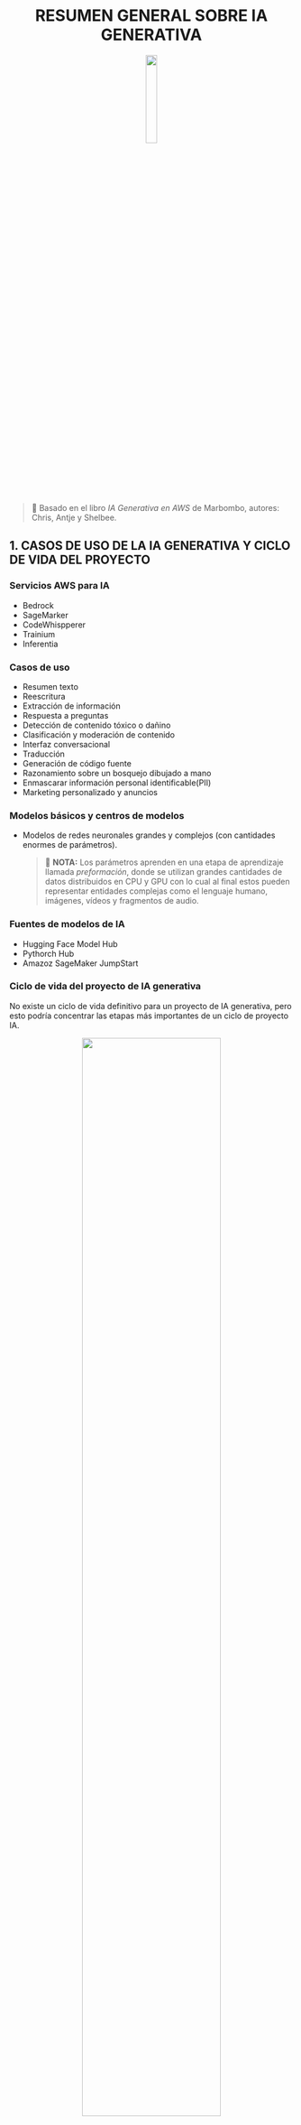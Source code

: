 
<div align="center">

# RESUMEN GENERAL SOBRE IA GENERATIVA 

<img src="./imagenes/portada.png" width="20%">

</div>

> 📖 Basado en el libro *IA Generativa en AWS* de Marbombo, autores: Chris, Antje y Shelbee.

## 1. CASOS DE USO DE LA IA GENERATIVA Y CICLO DE VIDA DEL PROYECTO

### Servicios AWS para IA 
- Bedrock
- SageMarker
- CodeWhispperer
- Trainium
- Inferentia

### Casos de uso
- Resumen texto
- Reescritura
- Extracción de información
- Respuesta a preguntas
- Detección de contenido tóxico o dañino
- Clasificación y moderación de contenido
- Interfaz conversacional
- Traducción 
- Generación de código fuente
- Razonamiento sobre un bosquejo dibujado a mano
- Enmascarar información personal identificable(PII)
- Marketing personalizado y anuncios

### Modelos básicos y centros de modelos
- Modelos de redes neuronales grandes y complejos (con cantidades enormes de parámetros).
    > 📌 **NOTA:**  Los parámetros aprenden en una etapa de aprendizaje llamada *preformación*, donde se utilizan grandes cantidades de datos distribuidos en CPU y GPU con lo cual al final estos pueden representar entidades complejas como el lenguaje humano, imágenes, vídeos y fragmentos de audio. 

### Fuentes de modelos de IA
- Hugging Face Model Hub
- Pythorch Hub
- Amazoz SageMaker JumpStart

### Ciclo de vida del proyecto de IA generativa
No existe un ciclo de vida definitivo para un proyecto de IA generativa, pero esto podría concentrar las etapas más importantes de un ciclo de proyecto IA.

<div align="center">
    <img src="./imagenes/ciclo-vida-proyecto-IA.png" width="70%">
</div>




- **Identifique caso de uso**
    Aquí se define el caso de uso, alcance y tarea específica con el fin de tener claro los objetivos, comprender el potencial y las limitaciones. 
- **Experimente y seleccione** 
    Se utilizan técnicas de *ingeniería de indicaciones* y *aprendizaje de contexto*. Inicie con un modelo básico existente y ajuste según la necesidad de la aplicación. Evalúe tamaño y recursos, probando distintas opciones en entornos como Amazon SageMaker, Hugging Face u otros para iterar rápido antes de escalar.
- **Adapte alinee y mejore** 
    Personalice el modelo al dominio específico y caso de uso, afinando datos y parámetros. Use técnicas como RLHF para alinearlo con valores y preferencias humanas, y compleméntelo con fuentes externas o APIs.
- **Evalúe** 
    Defina métricas claras para medir mejoras y alineación con metas empresariales. La evaluación continua durante la adaptación asegura que el modelo evolucione en la dirección correcta.
- **Instale e integre** 
    Implemente el modelo optimizando la inferencia y reduciendo latencia para mejorar la experiencia del usuario. Utilice instancias de AWS optimizadas para cargas generativas y puntos de conexión flexibles.
- **Monitoree**  
    Configure métricas y alertas con servicios como Amazon CloudWatch y CloudTrail para supervisar rendimiento y seguridad. Mantenga un control constante para ajustar y optimizar en producción.

![Ciclo de vida](/imagenes/ciclo-vida.png)

### ¿Por qué IA generativa en la nube?

- **Mayor flexibilidad y elección**
    La nube ofrece la posibilidad de acceder a una amplia gama de servicios, modelos y herramientas para ajustarse a diferentes necesidades y casos de uso. Permite elegir el modelo adecuado para un proyecto y cambiarlo cuando sea necesario, aprovechando de forma continua las mejoras y nuevos modelos que aparecen.
- **Funciones de seguridad y gestión de nivel empresarial**
    Los proveedores de nube suelen integrar medidas avanzadas de seguridad y gestión para proteger datos, redes y accesos. Esto incluye cifrado, aislamiento de entornos, autenticación, autorización y detección de amenazas, lo que resulta esencial en sectores con altos requerimientos regulatorios. 

- **Capacidades generativas de última generación**
    Las plataformas en la nube facilitan el uso de modelos generativos de código abierto y propietario, así como herramientas para entrenamiento, ajuste fino e implementación a gran escala. Además, los proveedores invierten en infraestructura optimizada para IA, reduciendo los tiempos y costos de desarrollo.
- **Gastos operativos reducidos**
    Gracias a la infraestructura gestionada, la nube permite usar IA generativa sin tener que invertir en hardware propio, reduciendo gastos y simplificando la administración.
- **Un historial sólido de innovación continua**
    Las principales plataformas de nube mantienen un ritmo constante de innovación en inteligencia artificial, lanzando mejoras y nuevos servicios que ayudan a implementar soluciones más rápidas y eficientes.

### Creación de aplicaciones de IA generativa

Una aplicación de IA generativa incluye modelos generativos.

> 📌 **NOTA:** Generalmente, los proveedores de la nube ofrecen herramientas que empaquetan estas arquitecturas, como lo es CodeWhisper de AWS.

**Diagrama APP general**

<div align="center">

<img src="./imagenes/AppIA.jpeg" width="70%">

</div>

**Diagrama APP ejemplo en AWS**
<div align="center">
 <img src="./imagenes/AppIAAWS.jpeg" width="70%">
</div>

---

## 2. INGENIERÍA DE INDICACIONES Y APRENDIZAJE EN CONTEXTO 
Incluye métodos de código bajo para interactuar con modelos de IA generativa. *"Escribir indicaciones es tanto un arte como una ciencia"*.  
Aprendizaje en *contexto*: uso de pares de preguntas y respuestas.  
Ajuste de parámetros generativos, como la temperatura y *top-k*, para controlar la creatividad del modelo.
Componentes léxicos(tokens) de texto.

### Indicaciones y respuestas
Generalmente, las indicaciones se dan en texto y se da una respuesta en texto. En modelos multimodales, devuelve otro tipo de respuestas: la respuesta puede contener texto, imagen, audio o video. El modelo aprenderá a optimizar las respuestas para dar el mejor resultado.   


### Componentes léxicos
Los modelos de IA generativa entienden las instrucciones en contexto a través de tokens, en los cuales las palabras se fragmentan y combinan de diferentes maneras, integrando diversos componentes léxicos.

<div align="center">
 <img src="./imagenes/token.png" width="70%">
</div>

> **Token 🧩:** En el contexto de la inteligencia artificial y el procesamiento de lenguaje natural, un token es una unidad mínima de texto que el modelo utiliza para procesar y generar lenguaje.
Puede ser una palabra completa, parte de una palabra, un signo de puntuación o incluso un espacio, dependiendo del sistema de tokenización.
Los modelos transforman el texto en tokens para convertirlo en representaciones numéricas que pueden ser interpretadas y manipuladas mediante cálculos algebraicos y estadísticos.

> 📌 **Ventajas:**  Esta forma de estructurar el vocabulario permite que el modelo aprenda y comprenda el lenguaje humano durante la etapa de preentrenamiento. Además, facilita el cálculo de la respuesta, ya que esta es el resultado de operaciones algebraicas y estadísticas.


### Ingeniería de indicaciones 

Habilidad enfocada en comprender y aplicar modelos de IA generativa a tareas y casos de uso, con el objetivo de obtener el máximo provecho de los modelos y sus aplicaciones.
Generalmente, se itera múltiples veces antes de obtener la respuesta final, ya que los modelos suelen generar grandes volúmenes de texto.
La mayoría de los modelos de IA generativa han sido afinados con la ayuda de personas que etiquetan los resultados, en un proceso conocido como *aprendizaje por refuerzo*.

> **aprendizaje por refuerzo** 🎯 En inteligencia artificial, el aprendizaje por refuerzo es un enfoque en el que un agente aprende a tomar decisiones mediante la interacción con un entorno, recibiendo recompensas o penalizaciones según sus acciones.
En el caso de la IA generativa, este método se emplea para afinar modelos utilizando la retroalimentación de personas que evalúan y etiquetan las salidas del modelo, ajustando así su comportamiento para alinearlo con objetivos, valores o preferencias humanas.

En una charla es importante indicar las entradas, por ejemplo, del usuario como `Usuario:`, y para las salidas del modelo utilizar `Asistente:`. Esto le da una estructura clara que facilita la interacción.

### Estructura de indicaciones

Para mejorar la calidad de la respuesta de un modelo de IA generativa, es fundamental optimizar la estructura de la indicación.  
El modelo debe tener **clara la instrucción** y contar con **contexto suficiente** para interpretar correctamente la solicitud.

- **Instrucción:** Texto de entrada que describe de forma clara y precisa lo que se desea que el modelo realice.  
  Mientras más específica y detallada sea la instrucción, mejor será la calidad de la respuesta.

- **Contexto:** Información adicional y detalles relevantes que ayudan al modelo a comprender mejor la solicitud.  
  Este puede incluir datos previos, ejemplos o referencias específicas.

Además, se pueden incluir otros elementos para orientar la respuesta del modelo:

- **Tono:** Indica el estilo de comunicación que debe utilizar el modelo (formal, informal, técnico, amigable, persuasivo, etc.).

- **Restricciones:** Límites o condiciones que debe respetar la respuesta, como extensión máxima, uso de cierto vocabulario o evitar determinados temas.

### Inferencia con cero golpes
Pido al asistente: *“Escríbeme un haiku sobre la lluvia”*.  
No doy ejemplos, solo la instrucción, y espero la respuesta en el formato correcto.  

> 📌 **Descripción:** El modelo responde únicamente con lo aprendido en su entrenamiento, sin ejemplos adicionales.  
> Es útil cuando la tarea es sencilla o bien definida.  


### Inferencia con un golpe
Pido al asistente: *“Escríbeme un haiku sobre la lluvia”*  
y le muestro un ejemplo de la estructura:  

> *“Viejo estanque,  
salta una rana al agua,  
ruido de agua.”*  

> 📌 **Descripción:** El modelo recibe un ejemplo como referencia y lo usa para imitar la forma y el estilo esperados.  
> Es útil cuando se requiere un formato o tono específico.  


### Tipos de inferencia con ejemplos

**Inferencia con un solo golpe**
Se agrega una instrucción con un ejemplo de referencia.

Indicación:
Usuario: Responda utilizando el formato mostrado. ¿Quién ganó la serie mundial de béisbol en 2016?
Los Astros de Houston ganaron la serie mundial en 2022. Derrotaron a los Filis de Filadelfia.
¿Quién ganó la serie mundial de béisbol en 2016?

Respuesta: Los Cachorros de Chicago ganaron la serie mundial de 2016. Derrotaron a los Indios de Cleveland en siete partidos...

> 📌 **NOTA:** Respuesta más cercana a lo deseado, pero con demasiado detalle.

**Inferencia con pocos golpes**
Se proporcionan múltiples ejemplos para establecer un patrón claro.

**Cuando el aprendizaje sale mal**
Si se proporcionan ejemplos incorrectos, el modelo aprende temporalmente información errónea. Ejemplo: clasificar opiniones positivas como negativas y viceversa.

### Mejores prácticas de aprendizaje en contexto

- **Comience con cero golpes**, luego pruebe uno o pocos golpes si es necesario
- **Proporcione ejemplos consistentes** que representen bien el conjunto de datos
- **Límite: 5-6 ejemplos máximo**. Si necesita más, considere afinar el modelo
- **El aprendizaje en contexto varía** según el modelo utilizado

### Mejores prácticas de ingeniería de indicaciones

#### Estructura y claridad
- **Sea claro y conciso**: Evite ambigüedad. Si confunde a humanos, confundirá al modelo
- **Ser creativo**: Indicaciones reflexivas generan respuestas innovadoras
- **Instrucción al final**: Para textos largos, mueva la instrucción al final antes del indicador de salida

#### Especificaciones técnicas
- **Transmita el tema claramente**: Especifique quién, qué, dónde, cuándo, por qué, cómo
- **Directivas explícitas**: "Resuma en una sola frase" vs descripciones vagas
- **Evite formulaciones negativas**: Use "máximo 10 palabras" vs "no más de 10 palabras"
- **Especifique tamaño de respuesta**: Incluya límites de longitud específicos

#### Técnicas avanzadas
**Cadena de pensamientos (CoT)**
Para problemas complejos, agregue "piense paso a paso":

Indicación: ¿Qué vehículo necesita más pago inicial? (piense paso a paso)
Vehículo A: $40,000 con 30% inicial
Vehículo B: $50,000 con 20% inicial

Respuesta: Vehículo A necesita más pago inicial.
A: $40,000 × 30% = $12,000
B: $50,000 × 20% = $10,000
Por tanto, A requiere $2,000 más.

**Manejo de incertidumbre**
Defina qué hacer si el modelo no sabe: "Si no está seguro, responda 'No sé'"

**Restricciones de responsabilidad**
Para dominios especializados: "No tengo licencia médica. Consulte un profesional"

**Etiquetas XML/HTML**
Use `<text>...</text>` para estructurar indicaciones complejas y `<respuesta>...</respuesta>` para formatear salidas.

### Parámetros de configuración de inferencia

<div align="center">
    <img src="./imagenes/parametros-configuracion-inferencia.jpeg" width="70%">
</div>

#### Parámetros principales

**Max new tokens**
- Limita componentes léxicos generados
- Controla longitud, no previene alucinaciones

**Estrategias de muestreo**
- **Muestreo codificioso**: Siempre elige palabra más probable (predeterminado)
- **Muestreo aleatorio**: Selección ponderada aleatoria, más natural

<div align="center">
    <img src="./imagenes/muestreo-codicioso-muestreo-aleatorio.jpeg" width="70%">
</div>

**Top-k**
Limita selección a los k componentes más probables. Si k=3, elige aleatoriamente entre las 3 opciones principales.

<div align="center">
    <img src="./imagenes/muestreo-aleatorio-top-K.jpeg" width="70%">
</div>

**Top-p**
Selecciona componentes cuyas probabilidades acumuladas no excedan p. Ejemplo: p=0.32 incluye componentes con probabilidades 0.30, 0.20, 0.10, 0.02.

<div align="center">
    <img src="./imagenes/ponderacion-probabilidad-aleatoria.jpeg" width="70%">
</div>

**Temperatura**
Controla aleatoriedad modificando distribución de probabilidad:
- **Baja (<1)**: Más conservador, concentra probabilidades
- **Alta (>1)**: Más creativo, distribuye probabilidades uniformemente  
- **1**: Mantiene distribución original del modelo

<div align="center">
    <img src="./imagenes/temperatura-comparacion.jpeg" width="70%">
</div>

> ⚠️ **Cuidado**: Temperatura muy baja = repeticiones. Temperatura muy alta = sin sentido.

### Resumen capitulo 2

La ingeniería de indicaciones combina arte y ciencia para optimizar respuestas de modelos generativos. Técnicas clave: indicaciones claras, ejemplos consistentes, cadena de pensamientos, y configuración apropiada de parámetros (temperatura, top-k, top-p). Estas técnicas no modifican pesos del modelo - para personalización profunda se requiere entrenamiento específico con datos propios.


---


## 3. MODELOS DE LENGUAJE GRANDES BÁSICOS

### Introducción a la formación previa
La formación de un modelo multibillonario de parámetros desde cero, llamada **formación previa**, requiere millones de horas de cálculo de GPU, billones de componentes léxicos de datos y mucha paciencia. En este capítulo se explorará cómo se forma un modelo básico, incluyendo los objetivos de formación y las leyes de escalamiento.

> 📌 **Ejemplo:** BloombergGPT requirió una gran cantidad de GPU de 1.3 millones de horas, fue formado con un gran grupo distribuido de instancias de GPU utilizando Amazon SageMaker.

### Modelos de lenguaje grandes básicos disponibles
Al comienzo de cualquier proyecto de IA generativa, primero debe explorar la gran cantidad de modelos básicos formados previamente, disponibles públicamente, que existen hoy en día, incluyendo las variantes del modelo Llama 2 de Meta que se utilizan en este libro.

Muchos modelos generativos han sido formados con datos públicos de Internet, con muchos idiomas y temas diferentes. Estos modelos generan una comprensión sólida del lenguaje humano, así como una cantidad de conocimientos en muchos dominios.

**Centros de modelos disponibles:**
- Hugging Face Model Hub
- PyTorch Hub  
- Amazon SageMaker JumpStart

**Datos de formación de BloombergGPT:**

| Fuente | Tamaño |
|--------|--------|
| **Datos financieros** | |
| Web | 42% |
| Noticias | 5% |
| Expedientes | 2% |
| Prensa | 1% |
| Bloomberg | 1% |
| TOTAL | 51% |
| **Otros datos (públicos)** | |
| C4 | 26% |
| Wikipedia | 20% |
| TOTAL | 49% |

### Analizadores léxicos
Cada modelo de IA generativa basado en lenguaje tiene un **analizador léxico** que convierte texto legible por seres humanos (por ejemplo, mensajes) en un vector que contiene identidades de analizadores léxicos (token_ids) o de las entradas (input_ids).

<div align="center">
    <img src="/imagenes/analizador-lexico.jpeg" width="70%">
</div>

Cada input_id representa un componente léxico en el vocabulario del modelo.

> 📌 **NOTA:** input_ida en un montón de código fuente de aplicación de IA generativa, ya que estas son las representaciones numéricas de cada componente léxico. Una lista de estas son input_ids representa una pieza más grande de texto, como una frase, oración o párrafo.

### Vectores de incrustación
Los vectores de incrustación, a menudo llamados "incrustaciones", se han utilizado en el aprendizaje automático, la recuperación de información y los casos de uso de búsqueda durante décadas. Las incrustaciones son una representación numérica y vectorizada de cualquier entidad de cualquier tipo, incluyendo texto, imágenes, videos y archivos de audio, proyectada en espacios vectoriales de dimensión muy alta.

<div align="center">
    <img src="/imagenes/vectores-incrustacion2.jpeg" width="70%">
</div>

<div align="center">
    <img src="/imagenes/vectores-incrustacion.jpeg" width="70%">
</div>

Para mayor simplicidad, usemos un espacio vectorial tridimensional simple en el cual cada incrustación sea un vector de tres valores proyectados en el espacio tridimensional. Aquí, puede ver que los componentes léxicos, como "enseñar" y "libro", están estrechamente relacionados, mientras que otros, como "coche" y "fuego", están más lejos.

### Transformadores
Lanzados en 2017, los transformadores están en el trono de la mayoría de los modelos de lenguaje modernos. De hecho, la "T" en BERT y GPT, dos arquitecturas lingüísticas muy populares, significa transformador.

<div align="center">
    <img src="/imagenes/transformador-avanzado.jpeg" width="70%">
</div>

**Componentes principales del transformador:**

#### Capa de incrustación
Se aprenden durante la preformación del modelo y, en realidad, son parte del transformador más grande. Cada componente léxico de entrada en la ventana contextual se asigna a una incrustación.

#### Codificador
Usualmente, el codificador codifica —o proyecta— secuencias de componentes léxicos de entrada en un espacio vectorial que representa la estructura y el significado de la oración. La representación de este espacio se aprende al preformar el modelo.

#### Autoservicio
Los transformadores utilizan un mecanismo llamado **autoatención** para atender a los componentes léxicos de interés mientras pasa por las entradas. La autoatención se utiliza para asistir a cada componente léxico con la entrada de datos y todos los demás componentes léxicos en la secuencia de entrada.

<div align="center">
    <img src="/imagenes/autoatencion.jpeg" width="70%">
</div>

La atención por pares permite al modelo aprender las dependencias contextuales, o la comprensión contextual, entre todos los datos durante la formación previa del modelo.

**Mecanismo de atención:**
El transformador aprende en realidad conjuntos múltiples de pesos de autoservicio a través de la misma entrada y aprende aspectos diferentes del idioma. Cada cabeza funciona en paralelo sobre la misma entrada y aprende aspectos diferentes del idioma.

<div align="center">
    <img src="/imagenes/atencion-detalles.jpeg" width="70%">
</div>

<div align="center">
    <img src="/imagenes/atencion-detalles2.jpeg" width="70%">
</div>

#### Decodificador
Los pesos de atención se pasan a través del resto de la red neuronal del transformador, independiente es el decodificador. El decodificador utiliza la comprensión contextual basada en la atención de los componentes léxicos de entrada para ayudar a generar nuevos componentes léxicos que, en última instancia, responden a la entrada proporcionada.

#### Salida softmax
La capa de salida softmax genera una distribución de probabilidad en todo el vocabulario del componente léxico, en la que se asigna a cada componente cierta probabilidad de ser seleccionado enseguida.

<div align="center">
    <img src="/imagenes/salida-softmax.jpeg" width="70%">
</div>

### Tipos de modelos básicos basados en transformadores
Hay tres variantes de modelos generativos basados en transformadores: **solo codificador**, **solo decodificador** y **codificador-decodificador**. Cada variante se forma con un objetivo de formación diferente y durante la formación previa se actualizan los pesos del modelo para minimizar la pérdida de los objetivos de formación descritos a continuación.

#### Modelos de solo codificador (autocodificadores)
Los modelos de solo codificador, o autocodificadores, se preforman mediante una técnica denominada **modelado de lenguaje enmascarado (MLM)**, que enmascara aleatoriamente los componentes léxicos de entrada e intenta predecir cuáles son enmascarados.

<div align="center">
    <img src="/imagenes/modelado-enmascarado.jpeg" width="70%">
</div>

**Objetivo:** Reconstruir el texto (eliminación de ruido)
**Características:** Utilizan representaciones bidireccionales de la entrada para comprender mejor el contexto completo de un componente léxico.

#### Modelos de solo decodificador (autorregresivos)
Los modelos de solo decodificador, o modelos autorregresivos, se preforman utilizando un **modelo lingüístico causal unidireccional (CLM)**, que predice el componente léxico siguiente usando solo los componentes léxicos anteriores.

<div align="center">
    <img src="/imagenes/modelo-causal.jpeg" width="70%">
</div>

**Objetivo:** Predecir el siguiente componente léxico
**Características:** Solo revelan los componentes léxicos que conducen al que se predice.

**Modelos populares:** GPT-3 Falcon y LLaMA son modelos autorregresivos bien conocidos.

> 📌 **NOTA:** Meta cambió el caso del nombre del modelo Llama cuando lanzó Llama 2. La primera versión utiliza el caso mixto (LLaMA), que es un acrónimo de Large Language Model Meta AI (Modelo de lenguaje grande para IA de Meta). La segunda versión utiliza el caso del título (Llama 2).

#### Modelos de codificador-decodificador (secuencia a secuencia)
Los modelos de secuencia a secuencia, originalmente diseñados para la traducción, también son muy útiles para tareas de resumen de texto. T5 y su hermano con ajuste fino, FLAN-T5, son modelos bien conocidos de codificador-decodificador, secuencia a secuencia, utilizados en un número amplio de tareas de lenguaje generativo.

<div align="center">
    <img src="/imagenes/secuencia-secuencia.jpeg" width="70%">
</div>

**Objetivo:** Reconstrucción del tramo
**Características:** Utilizan tanto el transformador codificador como el decodificador.

### Conjuntos de datos para formación previa
Un modelo generativo aprende las funciones durante la fase de formación previa, cuando se ve una gran cantidad de datos de formación, a menudo en la escala de terabytes y petabytes. Los conjuntos de datos a menudo provienen de Internet (datos públicos), pero también pueden incluir datos privados de los depósitos o bases de datos privadas de Amazon S3.

**Conjuntos de datos populares:**
- **Wikipedia y Common Crawl**: Wikipedia ofrece un extracto multilingüe de su contenido de 2022, mientras que Common Crawl es un registro mensual de texto que se encuentra en todo Internet.
- **Colossal Clean Crawled Corpus (C4)**, **The Pile** y **RefinedWeb**: Intentan limpiar los datos para una formación de modelos de mayor calidad.

> 📌 **NOTA:** La familia de modelos Falcon fue formada con 1.5 billones de componentes léxicos de datos llamados RefinedWeb. Los datos se procesaron en un grupo de 257 instancias ml.c5.18xlarge de SageMaker, compuesto por 18 504 CPU y 37 TB de RAM de CPU.

### Leyes de escalamiento
Para los modelos generativos, ha surgido un conjunto de **leyes de escalamiento** que describen las compensaciones entre el tamaño del modelo y el del conjunto de datos para un presupuesto informático fijo (por ejemplo, el número de horas de GPU).

<div align="center">
    <img src="/imagenes/Requisitos-preformacion.jpeg" width="70%">
</div>

<div align="center">
    <img src="/imagenes/escalamiento-modelos.jpeg" width="70%">
</div>

Estas leyes de escalamiento establecen que puede lograr un mejor rendimiento del modelo generativo aumentando el número de componentes léxicos o el número de parámetros del modelo.

### Modelos informáticos óptimos
En 2022, un grupo de investigadores publicó un artículo que comparaba el rendimiento del modelo de varias combinaciones de modelos y tamaños de conjuntos de datos. Dado que los autores nombraron el modelo final de informatización óptima Chinchilla, este artículo es conocido como el **artículo Chinchilla**.

El artículo Chinchilla implica que los modelos enormes, de parámetros de más de 100 mil millones, como el GPT-3, pueden estar sobreparametrizados y poco formados. Además, plantean la idea de que se podría lograr un rendimiento de más de 100 mil millones de parámetros con un modelo pequeño simplemente proporcionando más datos de formación al modelo más pequeño.

**Leyes de escalamiento de Chinchilla:**

| Modelo | Tamaño del modelo (parámetros) | Tamaño óptimo del conjunto de datos (componentes léxicos) | Tamaño real del conjunto de datos (componentes léxicos) | Hipótesis |
|--------|-------------------------------|----------------------------------------------------------|-------------------------------------------------------|-----------|
| Chinchilla | 70 B | 1.4 T | 1.4 T | Cálculo óptimo (20×) |
| LLaMA-65B | 65 B | 1.3 T | 1.4 T | Cálculo óptimo (20×) |
| GPT-3 | 175 B | 3.5 T | 300 B | Sobreparametrizado para el tamaño del conjunto de datos (~20×) |
| OPT-175B | 175 B | 3.5 T | 180 B | Sobreparametrizado para el tamaño del conjunto de datos (~20×) |
| BLOOM | 176 B | 3.5 T | 350 B | Sobreparametrizado para el tamaño del conjunto de datos (~20×) |
| Llama2-70B | 70 B | 1.4 T | 2.0 T | Mejor que el cálculo óptimo (~20×) |

> 📌 **NOTA:** Los modelos de más de 175 mil millones deben ser formados con 3.5 billones de componentes léxicos. En cambio, fueron formados con 180-350 mil millones de componentes léxicos, un orden de magnitud menor de lo recomendado.

El modelo más reciente de Llama 2 de 70 mil millones de parámetros, que fue lanzado después del documento Chinchilla, fue formado con 2 trillones de componentes léxicos, mayor que la relación de 20 componentes léxicos a 1 parámetro descrita por el documento. Llama 2 superó al modelo original de LLaMA basado en varios puntos de referencia, incluyendo la comprensión masiva del lenguaje multitarea (MMLU).

### Resumen
En este capítulo, se vio cómo los modelos básicos se forman usando cantidades grandes de texto durante la etapa inicial de formación, llamada **formación previa**. Aquí es donde el modelo desarrolla su comprensión del lenguaje.

También aprendimos tres tipos diferentes de modelos de lenguaje basados en transformadores: de **solo codificador** (autocodificación), de **solo decodificador** (autorregresivo) y de **codificador-decodificador** (secuencia a secuencia).

Además, se exploraron las **leyes de escalamiento** que ayudan a los investigadores a elegir el número de parámetros del modelo y el tamaño del conjunto de datos para un presupuesto informático determinado al preparar un modelo básico desde cero.